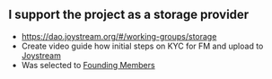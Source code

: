 ## I support the project as a storage provider
- https://dao.joystream.org/#/working-groups/storage
- Create video guide how initial steps on KYC for FM and upload to [Joystream](https://play.joystream.org/video/27648)
- Was selected to [Founding Members](https://joystream.gitbook.io/testnet-workspace/testnet/founding-member-program/inductions#21st-of-september-2022)
